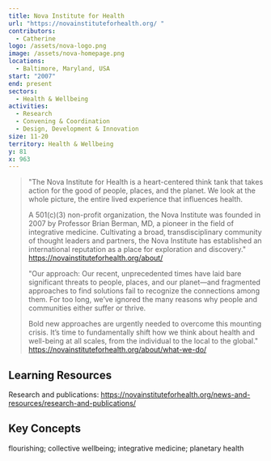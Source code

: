 ```yaml
---
title: Nova Institute for Health
url: "https://novainstituteforhealth.org/ "
contributors:
  - Catherine
logo: /assets/nova-logo.png
image: /assets/nova-homepage.png
locations:
  - Baltimore, Maryland, USA
start: "2007"
end: present
sectors:
  - Health & Wellbeing
activities:
  - Research
  - Convening & Coordination
  - Design, Development & Innovation
size: 11-20
territory: Health & Wellbeing
y: 81
x: 963
---
```

> "The Nova Institute for Health is a heart-centered think tank that takes action for the good of people, places, and the planet. We look at the whole picture, the entire lived experience that influences health.   
> 
> A 501(c)(3) non-profit organization, the Nova Institute was founded in 2007 by Professor Brian Berman, MD, a pioneer in the field of integrative medicine. Cultivating a broad, transdisciplinary community of thought leaders and partners, the Nova Institute has established an international reputation as a place for exploration and discovery."
> https://novainstituteforhealth.org/about/ 
> 
> "Our approach: Our recent, unprecedented times have laid bare significant threats to people, places, and our planet—and fragmented approaches to find solutions fail to recognize the connections among them. For too long, we’ve ignored the many reasons why people and communities either suffer or thrive.  
> 
> Bold new approaches are urgently needed to overcome this mounting crisis. It’s time to fundamentally shift how we think about health and well-being at all scales, from the individual to the local to the global."
> https://novainstituteforhealth.org/about/what-we-do/ 

## Learning Resources

Research and publications: https://novainstituteforhealth.org/news-and-resources/research-and-publications/ 

## Key Concepts

flourishing; collective wellbeing; integrative medicine; planetary health

